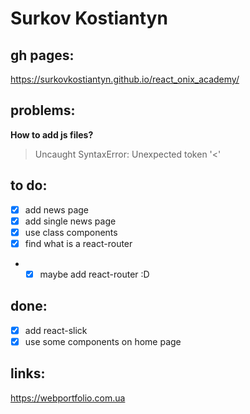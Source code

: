 # Surkov Kostiantyn

## gh pages:
https://surkovkostiantyn.github.io/react_onix_academy/

## problems:
**How to add js files?**
> Uncaught SyntaxError: Unexpected token '<'

## to do:
- [x] add news page
- [x] add single news page
- [x] use class components
- [x] find what is a react-router
- - [x] maybe add react-router :D

## done:
- [x] add react-slick
- [x] use some components on home page

## links:
https://webportfolio.com.ua